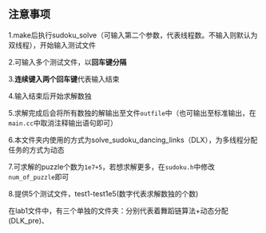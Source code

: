 ## 注意事项

1.make后执行sudoku_solve（可输入第二个参数，代表线程数。不输入则默认为双线程），开始输入测试文件

2.可输入多个测试文件，以**回车键分隔**

3.**连续键入两个回车键**代表输入结束

4.输入结束后开始求解数独

5.求解完成后会将所有数独的解输出至文件`outfile`中（也可输出至标准输出，在`main.cc`中取消注释输出语句即可）

6.本文件夹内使用的方式为solve_sudoku_dancing_links（DLX），为多线程分配任务的方式为动态

7.可求解的puzzle个数为`1e7+5`，若想求解更多，在`sudoku.h`中修改`num_of_puzzle`即可

8.提供5个测试文件，test1-test1e5(数字代表求解数独的个数)



在lab1文件中，有三个单独的文件夹：分别代表着舞蹈链算法+动态分配(DLK_pre)、

